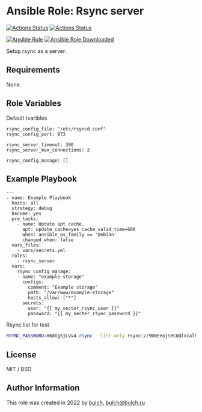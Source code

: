 # Ansible Role: Rsync server


[![Actions Status](https://github.com/bulch/ansible-role-rsync-server/actions/workflows/ci.yml/badge.svg)](https://github.com/bulch/ansible-role-rsync-server/actions) [![Actions Status](https://github.com/bulch/ansible-role-rsync-server/actions/workflows/release.yml/badge.svg)](https://github.com/bulch/ansible-role-rsync-server/actions)

[![Ansible Role](https://img.shields.io/ansible/role/61117?style=for-the-badge)](https://galaxy.ansible.com/bulch/rsync_server/) [![Ansible Role Downloaded](https://img.shields.io/ansible/role/d/61117?style=for-the-badge)](https://galaxy.ansible.com/bulch/rsync_server/)

Setup rsync as a server.

## Requirements

None.

## Role Variables

Default tvaribles

```
rsync_config_file: "/etc/rsyncd.conf"
rsync_config_port: 873

rsync_server_timeout: 300
rsync_server_max_connections: 2

rsync_config_manage: []
```


## Example Playbook

```
---
- name: Example Playbook
  hosts: all
  strategy: debug
  become: yes
  pre_tasks:
    - name: Update apt cache.
      apt: update_cache=yes cache_valid_time=600
      when: ansible_os_family == 'Debian'
      changed_when: false
  vars_files:
    - vars/secrets.yml
  roles:
    - rsync_server
  vars:
    rsync_config_manage:
    - name: "example-storage"
      configs:
        comment: "Example storage"
        path: "/var/www/example-storage"
        hosts_allow: ["*"]
      secrets:
        user: "{{ my_secter_rsync_user }}"
        password: "{{ my_secter_rsync_password }}"
```

Rsync list for test

```bash
RSYNC_PASSWORD=068tg5jLVv4 rsync --list-only rsync://9D0EeojsHCU@localhost:873/example-storage
```

## License

MIT / BSD

## Author Information

This role was created in 2022 by [bulch](https://bulch.ru), <bulch@bulch.ru>
 
